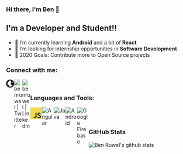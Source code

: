 ### Hi there, I'm Ben 👋

## I'm a Developer and Student!!

- 🌱 I’m currently learning **Android** and a bit of **React**
- 👯 I’m looking for internship opportunities in **Software Development**
- 🥅 2020 Goals: Contribute more to Open Source projects


### Connect with me:

[<img align="left" alt="benruwel.com" width="22px" src="https://raw.githubusercontent.com/iconic/open-iconic/master/svg/globe.svg" />](https://benruwel-portfolio.netlify.app/)
[<img align="left" alt="benruwel | Twitter" width="22px" src="https://cdn.jsdelivr.net/npm/simple-icons@v3/icons/twitter.svg" />](https://twitter.com/cyberbenny_)
[<img align="left" alt="benruwel | LinkedIn" width="22px" src="https://cdn.jsdelivr.net/npm/simple-icons@v3/icons/linkedin.svg" />](https://www.linkedin.com/in/Ben-Ruwel/)

<br />

### Languages and Tools:

<img align="left" alt="JavaScript" width="32px" src="https://raw.githubusercontent.com/github/explore/80688e429a7d4ef2fca1e82350fe8e3517d3494d/topics/javascript/javascript.png" />
<img align="left" alt="Angular" width="32px" src="https://user-images.githubusercontent.com/53556380/96690923-f31c4f00-138c-11eb-9e69-f064f6aced90.jpg" />
<img align="left" alt="Java" width="32px" src="https://user-images.githubusercontent.com/53556380/96690485-6bcedb80-138c-11eb-8066-1528c1a68f2c.png" />
<img align="left" alt="Android" width="32px" src="https://user-images.githubusercontent.com/53556380/96730158-99347d00-13be-11eb-8e93-9b1e96707151.png" />
<img align="left" alt="Google Firebase" width="32px" src="https://user-images.githubusercontent.com/53556380/96730028-72764680-13be-11eb-96f0-f6c28408f866.png" />


<br />
<br />

### GitHub Stats

![Ben Ruwel's github stats](https://github-readme-stats.vercel.app/api?username=benruwel&count_private=true&show_icons=true&theme=dark)

<!-- #### Currently Listening to 🎧

[<img src="https://novatorem-git-master.benruwel.vercel.app/spotify" alt="Spotify Now Playing" width="350">](https://open.spotify.com/user/s1m04uvflrewsa282oz1nbh6g) -->

